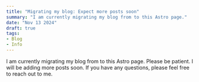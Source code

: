 ```yaml
---
title: "Migrating my blog: Expect more posts soon"
summary: "I am currently migrating my blog from to this Astro page."
date: "Nov 13 2024"
draft: true
tags:
- Blog
- Info
---
```


I am currently migrating my blog from to this Astro page. Please be patient. I will be adding more posts soon. If you have any questions, please feel free to reach out to me. 
